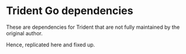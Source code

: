 # Trident Go dependencies

These are dependencies for Trident that are not fully maintained by the original author.

Hence, replicated here and fixed up.
